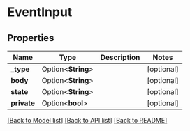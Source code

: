 # EventInput

## Properties

Name | Type | Description | Notes
------------ | ------------- | ------------- | -------------
**_type** | Option<**String**> |  | [optional]
**body** | Option<**String**> |  | [optional]
**state** | Option<**String**> |  | [optional]
**private** | Option<**bool**> |  | [optional]

[[Back to Model list]](../README.md#documentation-for-models) [[Back to API list]](../README.md#documentation-for-api-endpoints) [[Back to README]](../README.md)


